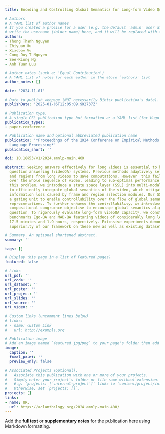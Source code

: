 ```yaml
---
title: Encoding and Controlling Global Semantics for Long-form Video Question Answering

# Authors
# A YAML list of author names
# If you created a profile for a user (e.g. the default `admin` user at `content/authors/admin/`), 
# write the username (folder name) here, and it will be replaced with their full name and linked to their profile.
authors:
- Thong Thanh Nguyen
- Zhiyuan Hu
- Xiaobao Wu
- Cong-Duy T Nguyen
- See-Kiong Ng
- Anh Tuan Luu

# Author notes (such as 'Equal Contribution')
# A YAML list of notes for each author in the above `authors` list
author_notes: []

date: '2024-11-01'

# Date to publish webpage (NOT necessarily Bibtex publication's date).
publishDate: '2025-01-06T12:05:09.902737Z'

# Publication type.
# A single CSL publication type but formatted as a YAML list (for Hugo requirements).
publication_types:
- paper-conference

# Publication name and optional abbreviated publication name.
publication: '*Proceedings of the 2024 Conference on Empirical Methods in Natural
  Language Processing*'
publication_short: ''

doi: 10.18653/v1/2024.emnlp-main.400

abstract: Seeking answers effectively for long videos is essential to build video
  question answering (videoQA) systems. Previous methods adaptively select frames
  and regions from long videos to save computations. However, this fails to reason
  over the whole sequence of video, leading to sub-optimal performance. To address
  this problem, we introduce a state space layer (SSL) into multi-modal Transformer
  to efficiently integrate global semantics of the video, which mitigates the video
  information loss caused by frame and region selection modules. Our SSL includes
  a gating unit to enable controllability over the flow of global semantics into visual
  representations. To further enhance the controllability, we introduce a cross-modal
  compositional congruence objective to encourage global semantics aligned with the
  question. To rigorously evaluate long-form videoQA capacity, we construct two new
  benchmarks Ego-QA and MAD-QA featuring videos of considerably long length, i.e.
  17.5 minutes and 1.9 hours, respectively. Extensive experiments demonstrate the
  superiority of our framework on these new as well as existing datasets.

# Summary. An optional shortened abstract.
summary: ''

tags: []

# Display this page in a list of Featured pages?
featured: false

# Links
url_pdf: ''
url_code: ''
url_dataset: ''
url_poster: ''
url_project: ''
url_slides: ''
url_source: ''
url_video: ''

# Custom links (uncomment lines below)
# links:
# - name: Custom Link
#   url: http://example.org

# Publication image
# Add an image named `featured.jpg/png` to your page's folder then add a caption below.
image:
  caption: ''
  focal_point: ''
  preview_only: false

# Associated Projects (optional).
#   Associate this publication with one or more of your projects.
#   Simply enter your project's folder or file name without extension.
#   E.g. `projects: ['internal-project']` links to `content/project/internal-project/index.md`.
#   Otherwise, set `projects: []`.
projects: []
links:
- name: URL
  url: https://aclanthology.org/2024.emnlp-main.400/
---
```


Add the **full text** or **supplementary notes** for the publication here using Markdown formatting.
